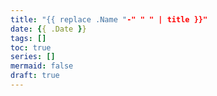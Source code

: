 ```yaml
---
title: "{{ replace .Name "-" " " | title }}"
date: {{ .Date }}
tags: []
toc: true
series: []
mermaid: false
draft: true
---
```


